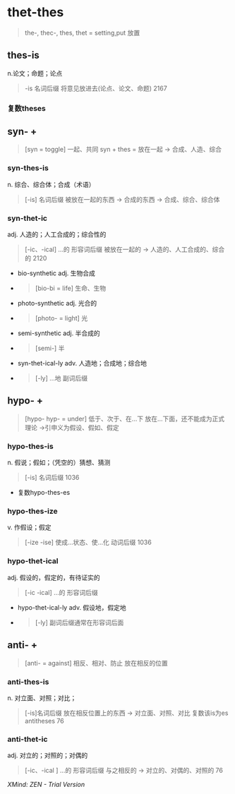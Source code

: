 # thet-thes
> the-, thec-, thes, thet = setting,put 放置

## thes-is
n.论文；命题；论点
> -is 名词后缀
> 将意见放进去(论点、论文、命题)
> 2167

### 复数theses
## syn- + 
> [syn = toggle] 一起、共同
> syn + thes = 放在一起 -> 合成、人造、综合

### syn-thes-is
n. 综合、综合体；合成（术语）
> [-is] 名词后缀
> 被放在一起的东西 -> 合成的东西 -> 合成、综合、综合体

### syn-thet-ic
adj. 人造的；人工合成的；综合性的
> [-ic、-ical] ...的  形容词后缀
> 被放在一起的 -> 人造的、人工合成的、综合的
> 2120

* bio-synthetic
adj. 生物合成
* > [bio-bi = life] 生命、生物

* photo-synthetic
adj. 光合的
* > [photo- = light] 光

* semi-synthetic
adj. 半合成的
* > [semi-] 半

* syn-thet-ical-ly
adv. 人造地；合成地；综合地
* > [-ly] ...地  副词后缀

## hypo- +
> [hypo- hyp- = under] 低于、次于、在...下 
> 放在...下面，还不能成为正式理论 ->引申义为假设、假如、假定

### hypo-thes-is
n. 假说；假如；（凭空的）猜想、猜测
> [-is] 名词后缀
> 1036

* 复数hypo-thes-es
### hypo-thes-ize
v. 作假设；假定
> [-ize -ise] 使成...状态、使...化  动词后缀
>  1036

### hypo-thet-ical
adj. 假设的，假定的，有待证实的
> [-ic -ical] ...的 形容词后缀

* hypo-thet-ical-ly
adv. 假设地，假定地
* > [-ly] 副词后缀通常在形容词后面

## anti- +
> [anti- = against] 相反、相对、防止
> 放在相反的位置

### anti-thes-is
n. 对立面、对照；对比；
> [-is]名词后缀
> 放在相反位置上的东西 -> 对立面、对照、对比
> 复数该is为es antitheses
> 76

### anti-thet-ic
adj. 对立的；对照的；对偶的
> [-ic、-ical ] ...的  形容词后缀
> 与之相反的 -> 对立的、对偶的、对照的
> 76


*XMind: ZEN - Trial Version*